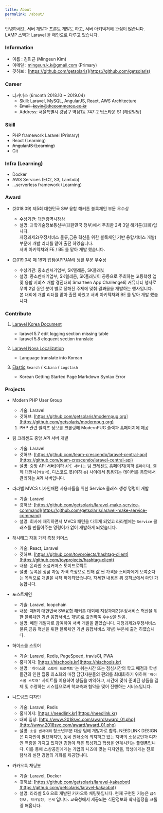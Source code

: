 ```yaml
---
title: About
permalink: /about/
---
```


안녕하세요.
서버 개발과 프론트 개발도 하고, 서버 아키텍처에 관심이 많습니다.
<br>
LAMP 스택과 Laravel 을 메인으로 다루고 있습니다.

### Information
- 이름 : 김민근 (Mingeun Kim)
- 이메일 : mingeun.k.k@gmail.com (Primary)
- 깃허브 : [https://github.com/getsolaris](https://github.com/getsolaris)

### Career
- 더커머스 (6month 2018.10 ~ 2019.04)
    - Skill: Laravel, MySQL, AngularJS, React, AWS Architecture
    - <strike>Email: kevin@thecommerce.co.kr</strike>
    - Address: 서울특별시 강남구 역삼1동 747-2 팁스타운 S1 (해성빌딩)

### Skill
- PHP framework Laravel (Primary)
- React (Learning)
- <del>AngularJS (Learning)</del>
- Git

### Infra (Learning)
- Docker
- AWS Services (EC2, S3, Lambda)
- ...serverless framework (Learning)

### Award
- (2018.09) 제5회 대한민국 SW 융합 해커톤 블록체인 부문 우수상
    - 수상기관: 대전광역시장상
    - 설명: 과학기술정보통신부(대한민국 정부)에서 주최한 2박 3일 해커톤(대회)입니다.<br>
지정과제2(우정서비스 물류,금융 혁신을 위한 블록체인 기반 융합서비스 개발) 부문에 개발 리더를 맡아 출전 하였습니다. <br>서버 아키텍처와 FE / BE 를 맡아 개발 했습니다.

- (2019.04) 제 18회 앱잼(APPJAM) 생활 부문 우수상
    - 수상기관: 중소벤처기업부, SK텔레콤, SK플래닛
    - 설명: 중소벤처기업부, SK텔레콤, SK플래닛이 공동으로 주최하는 고등학생 앱 및 융합 서비스 개발 경진대회 Smarteen App Challenge의 커뮤니티 행사로 무박 2일 동안 분야 별로 정해진 주제에 맞춰 결과물을 개발하는 행사입니다. <br>본 대회에 개발 리더를 맡아 출전 하였고 서버 아키텍처와 BE 를 맡아 개발 했습니다.

### Contribute
1. [Laravel Korea Document](https://laravel.kr/docs)
    - laravel 5.7 edit logging section missing table 
    - laravel 5.8 eloquent section translate

2. [Laravel Nova Localization](https://github.com/franzdumfart/laravel-nova-localizations)
    - Language translate into Korean
    
3. [Elastic](https://github.com/elastic) `Search` / `Kibana` / `Logstash`
    - Korean Getting Started Page Markdown Syntax Error 


### Projects

- Modern PHP User Group
    - 기술: Laravel
    - 깃허브: [https://github.com/getsolaris/modernpug.org](https://github.com/getsolaris/modernpug.org)
    1. PHP 관련 릴리즈 정보를 크롤링해 ModernPUG 슬랙과 홈페이지에 제공

- 팀 크레센도 중앙 API 서버 개발
    - 기술: Laravel
    - 깃허브: [https://github.com/team-crescendo/laravel-central-api](https://github.com/team-crescendo/laravel-central-api)
    - 설명: 중앙 API 서버(이하 `API 서버`)는 팀 크레센도 홈페이지(이하 `홈페이지`), 결제 대행사(`엑솔라`), 디스코드 봇(이하 `봇`) 사이에서 통용되는 데이터를 통합해서 관리하는 API 서버입니다.

- 라라벨 MVCS 디자인패턴 사용자들을 위한 Service 클래스 생성 명령어 개발
    - 기술: Laravel
    - 깃허브: [https://github.com/getsolaris/laravel-make-service-command](https://github.com/getsolaris/laravel-make-service-command)
    - 설명: 회사에 재직하면서 MVCS 패턴을 다루게 되었고 라라벨에는 `Service` 클래스를 만들어주는 명령어가 없어 개발하게 되었습니다.

- 해시태그 자동 가격 측정 커머스
    - 기술: React, Laravel
    - 깃허브: [https://github.com/toyprojects/hashtag-client](https://github.com/toyprojects/hashtag-client)
    - 내용: 온라인 소셜커머스 토이프로젝트
    - 설명: 등록된 상품 자동 가격 측정으로 인해 값 싼 가격을 소비자에게 보여준다는 목적으로 개발을 시작 하게되었습니다. 자세한 내용은 위 깃허브에서 확인 가능합니다.

- 포스트체인
    - 기술: Laravel, loopchain
    - 내용: 제5회 대한민국 SW융합 해커톤 대회에 지정과제2(우정서비스 혁신을 위한 블록체인 기반 융합서비스 개발)로 출전하여 `우수상`을 받음.
    - 설명: 메인 개발자로 참여하여 서버 개발을 맡았습니다. 지정과제2(우정서비스 물류,금융 혁신을 위한 블록체인 기반 융합서비스 개발) 부분에 출전 하였습니다.

- 하이스쿨 스토어
    - 기술: Laravel, Redis, PageSpeed, travisCI, PWA
    - 홈페이지: [https://hischools.kr](https://hischools.kr)
    - 설명: `'하이스쿨 스토어 프로젝트'`는 쉬는시간 또는 점심시간의 학교 매점과 학생들간의 인원 집중 최소화와 매점 담당자분들의 편의를 최대화하기 위하여 `'하이스쿨 스토어'` 사이트를 이용하여 상품을 예약하고, 시간에 맞춰 준비된 상품을 결제 및 수령하는 시스템으로써 학교측과 협약을 맺어 진행하는 서비스입니다.

- 니드링크 디자인
    - 기술: Laravel, Redis
    - 홈페이지: [https://needlink.kr](https://needlink.kr)
    - 대회 입상: [http://www.2018svc.com/award/award_01.php](http://www.2018svc.com/award/award_01.php)
    - 설명: `소셜 벤처대회` 청소년부분 대상 팀에 개발자로 합류. NEEDLINK DESIGN은 디자인이 필요하지만, 동네 인쇄소에 의지하고 있는 지역의 소상공인과 디자인 역량을 가지고 있지만 경험이 적은 특성화고 학생을 연계시키는 플랫폼입니다. 이를 통해 소상공인에게는 기업의 니즈에 맞는 디자인을, 학생에게는 진로 탐색과 실전 경험의 기회를 제공합니다.

-  카카오톡 채팅봇
    - 기술: Laravel, Docker
    - 깃허브: [https://github.com/getsolaris/laravel-kakaobot](https://github.com/getsolaris/laravel-kakaobot)
    - 설명: 라라벨 5.6 으로 개발된 카카오톡 채팅봇입니다. 현재 구현된 기능은 `급식정보, 학사일정, 운세` 입니다. 교육청에서 제공되는 식단정보와 학사일정을 크롤링 해옵니다.
